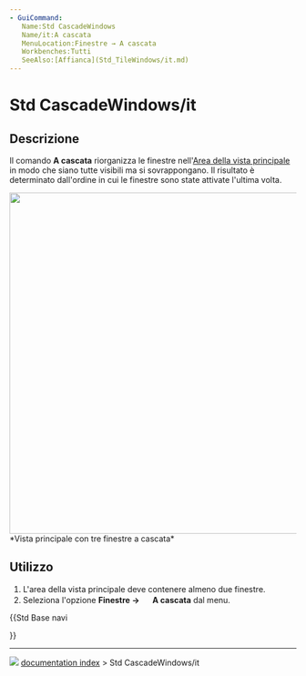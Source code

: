 ```yaml
---
- GuiCommand:
   Name:Std CascadeWindows
   Name/it:A cascata
   MenuLocation:Finestre → A cascata
   Workbenches:Tutti
   SeeAlso:[Affianca](Std_TileWindows/it.md)
---
```


# Std CascadeWindows/it



## Descrizione

Il comando **A cascata** riorganizza le finestre nell\'[Area della vista principale](Main_view_area/it.md) in modo che siano tutte visibili ma si sovrappongano. Il risultato è determinato dall\'ordine in cui le finestre sono state attivate l\'ultima volta.

<img alt="" src=images/Std_CascadeWindows_example.png  style="width:600px;"> 
*Vista principale con tre finestre a cascata*



## Utilizzo

1.  L\'area della vista principale deve contenere almeno due finestre.
2.  Seleziona l\'opzione **Finestre → <img src="images/Std_CascadeWindows.svg" width=16px> A cascata** dal menu.





{{Std Base navi

}}



---
![](images/Button_right.svg) [documentation index](../README.md) > Std CascadeWindows/it
